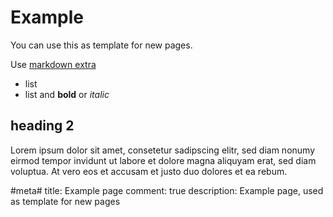 # Example

You can use this as template for new pages.

Use [markdown extra](http://michelf.ca/projects/php-markdown/extra/)

* list
* list and **bold** or *italic*

## heading 2

Lorem ipsum dolor sit amet, consetetur sadipscing elitr, sed diam nonumy eirmod tempor invidunt ut labore et dolore magna aliquyam erat, sed diam voluptua. At vero eos et accusam et justo duo dolores et ea rebum.

#meta#
title: Example page
comment: true
description: Example page, used as template for new pages
